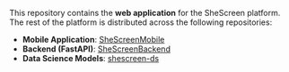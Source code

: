 This repository contains the **web application** for the SheScreen platform. 
The rest of the platform is distributed across the following repositories:

- **Mobile Application**: [SheScreenMobile](https://github.com/kristinenyaga/SheScreenMobile)
- **Backend (FastAPI)**: [SheScreenBackend](https://github.com/kristinenyaga/SheScreenBackend)
- **Data Science Models**: [shescreen-ds](https://github.com/mwisechacha/shescreen-ds)


